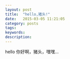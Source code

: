 ```yaml
---
layout: post
title:  "hello,猪头!"
date:   2015-03-05 11:21:05
category: posts
tags: 
keywords: 
description: 
---
```


hello 你好啊，猪头，嘿嘿...
